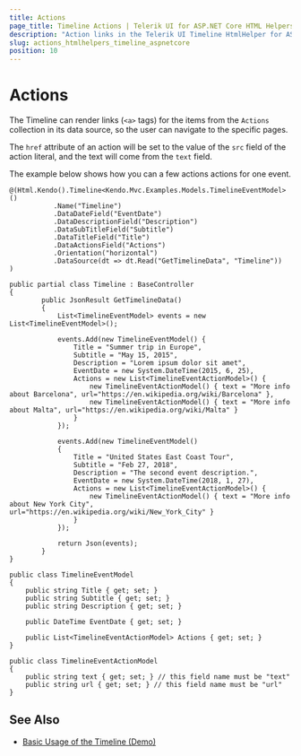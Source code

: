 ```yaml
---
title: Actions
page_title: Timeline Actions | Telerik UI for ASP.NET Core HTML Helpers
description: "Action links in the Telerik UI Timeline HtmlHelper for ASP.NET Core (MVC 6 or ASP.NET Core MVC)."
slug: actions_htmlhelpers_timeline_aspnetcore
position: 10
---
```


# Actions

The Timeline can render links (`<a>` tags) for the items from the `Actions` collection in its data source, so the user can navigate to the specific pages.

The `href` attribute of an action will be set to the value of the `src` field of the action literal, and the text will come from the `text` field.

The example below shows how you can a few actions actions for one event.

```Razor
@(Html.Kendo().Timeline<Kendo.Mvc.Examples.Models.TimelineEventModel>()
           .Name("Timeline")
           .DataDateField("EventDate")
           .DataDescriptionField("Description")
           .DataSubTitleField("Subtitle")
           .DataTitleField("Title")
           .DataActionsField("Actions")
           .Orientation("horizontal")
           .DataSource(dt => dt.Read("GetTimelineData", "Timeline"))
)
```
```Controller
public partial class Timeline : BaseController
{
        public JsonResult GetTimelineData()
        {
            List<TimelineEventModel> events = new List<TimelineEventModel>();

            events.Add(new TimelineEventModel() {
                Title = "Summer trip in Europe",
                Subtitle = "May 15, 2015",
                Description = "Lorem ipsum dolor sit amet",
                EventDate = new System.DateTime(2015, 6, 25),
                Actions = new List<TimelineEventActionModel>() {
                    new TimelineEventActionModel() { text = "More info about Barcelona", url="https://en.wikipedia.org/wiki/Barcelona" },
                    new TimelineEventActionModel() { text = "More info about Malta", url="https://en.wikipedia.org/wiki/Malta" }
                }
            });

            events.Add(new TimelineEventModel()
            {
                Title = "United States East Coast Tour",
                Subtitle = "Feb 27, 2018",
                Description = "The second event description.",
                EventDate = new System.DateTime(2018, 1, 27),
                Actions = new List<TimelineEventActionModel>() {
                    new TimelineEventActionModel() { text = "More info about New York City", url="https://en.wikipedia.org/wiki/New_York_City" }
                }
            });

            return Json(events);
        }
}
```
```Model
public class TimelineEventModel
{
    public string Title { get; set; }
    public string Subtitle { get; set; }
    public string Description { get; set; }

    public DateTime EventDate { get; set; }

    public List<TimelineEventActionModel> Actions { get; set; }
}

public class TimelineEventActionModel
{
    public string text { get; set; } // this field name must be "text"
    public string url { get; set; } // this field name must be "url"
}
```

## See Also


* [Basic Usage of the Timeline (Demo)](https://demos.telerik.com/aspnet-core/timeline/index)

